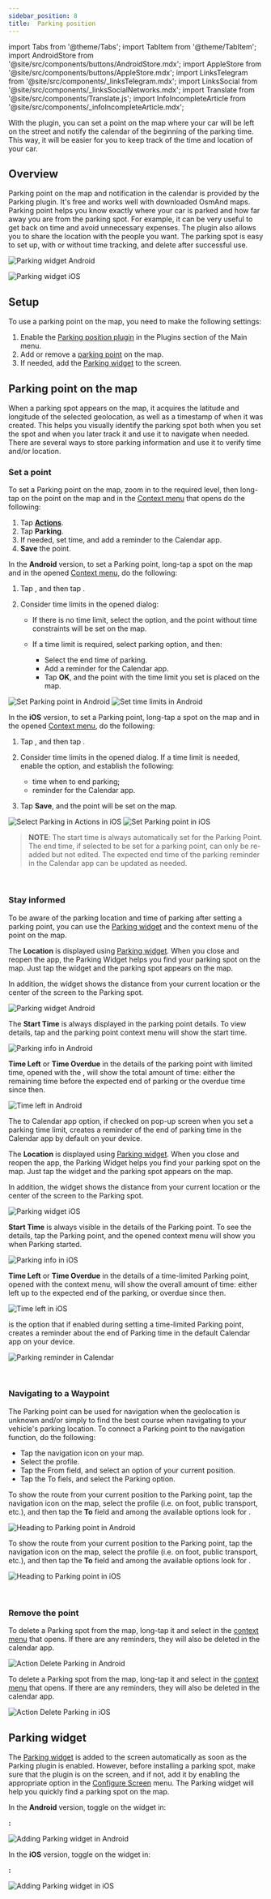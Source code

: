 ```yaml
---
sidebar_position: 8
title:  Parking position
---
```


import Tabs from '@theme/Tabs';
import TabItem from '@theme/TabItem';
import AndroidStore from '@site/src/components/buttons/AndroidStore.mdx';
import AppleStore from '@site/src/components/buttons/AppleStore.mdx';
import LinksTelegram from '@site/src/components/_linksTelegram.mdx';
import LinksSocial from '@site/src/components/_linksSocialNetworks.mdx';
import Translate from '@site/src/components/Translate.js';
import InfoIncompleteArticle from '@site/src/components/_infoIncompleteArticle.mdx';

<InfoIncompleteArticle/>

<!--This article is incomplete and needs improvement. You can help by creating a revision request.-->

With the plugin, you can set a point on the map where your car will be left on the street and notify the calendar of the beginning of the parking time. This way, it will be easier for you to keep track of the time and location of your car.

## Overview 

Parking point on the map and notification in the calendar is provided by the Parking plugin. It's free and works well with downloaded OsmAnd maps. Parking point helps you know exactly where your car is parked and how far away you are from the parking spot. For example, it can be very useful to get back on time and avoid unnecessary expenses. The plugin also allows you to share the location with the people you want. The parking spot is easy to set up, with or without time tracking, and delete after successful use. 


<Tabs groupId="operating-systems">


<TabItem value="android" label="Android">

![Parking widget Android](@site/static/img/plugins/parking/parking_widget_android.png) 

</TabItem>

<TabItem value="ios" label="iOS">

![Parking widget iOS](@site/static/img/plugins/parking/parking_widget_ios.png)

</TabItem>

</Tabs>

## Setup

To use a parking point on the map, you need to make the following settings:    
1. Enable the [Parking position plugin](../plugins/index.md#enable--disable) in the Plugins section of the Main menu.  
2. Add or remove a [parking point](#set-a-point) on the map.
3. If needed, add the [Parking widget](#parking-widget) to the screen.  


## Parking point on the map

When a parking spot appears on the map, it acquires the latitude and longitude of the selected geolocation, as well as a timestamp of when it was created. This helps you visually identify the parking spot both when you set the spot and when you later track it and use it to navigate when needed. There are several ways to store parking information and use it to verify time and/or location.


###  Set a point

To set a Parking point on the map, zoom in to the required level, then long-tap on the point on the map and in the [Context menu](../map/map-context-menu.md) that opens do the following:   

1. Tap [**Actions**](../map/map-context-menu.md#-add--delete-parking-point).
2. Tap **Parking**.
3. If needed, set time, and add a reminder to the Calendar app. 
4. **Save** the point. 
   
<Tabs groupId="operating-systems">


<TabItem value="android" label="Android">

In the **Android** version, to set a Parking point, long-tap a spot on the map and in the opened [Context menu](../map/map-context-menu.md), do the following:

1. Tap **<Translate android="true" ids="shared_string_actions"/>**, and then tap **<Translate android="true" ids="context_menu_item_add_parking_point"/>**.
2. Consider time limits in the opened <Translate android="true" ids="parking_options"/> dialog: 

    - If there is no time limit, select the **<Translate android="true" ids="osmand_parking_no_lim_text"/>** option, and the point without time constraints will be set on the map. 

    - If a time limit is required, select **<Translate android="true" ids="osmand_parking_time_limit"/>** parking option, and then:

       - Select the end time of parking.
       - Add a reminder for the Calendar app.
       - Tap **OK**, and the point with the time limit you set is placed on the map.  

![Set Parking point in Android](@site/static/img/plugins/parking/and_set_p_point_limit.png) ![Set time limits in Android](@site/static/img/plugins/parking/and_set_p_point4_.png)

</TabItem>

<TabItem value="ios" label="iOS">

In the **iOS** version, to set a Parking point, long-tap a spot on the map and in the opened [Context menu](../map/map-context-menu.md), do the following:

1. Tap **<Translate ios="true" ids="actions"/>**, and then tap **<Translate ios="true" ids="add_parking_short"/>**.
2. Consider time limits in the opened <Translate ios="true" ids="parking_marker"/> dialog. If a time limit is needed, enable the **<Translate ios="true" ids="time_limited"/>** option, and establish the following:

    - time when to end parking;
    - reminder for the Calendar app.

3. Tap **Save**, and the point will be set on the map. 

![Select Parking in Actions in iOS](@site/static/img/plugins/parking/ios_set_p_point2.png)  ![Set Parking point in iOS](@site/static/img/plugins/parking/ios_set_p_point3_.png)

</TabItem>

</Tabs>

>**NOTE**: The start time is always automatically set for the Parking Point. The end time, if selected to be set for a parking point, can only be re-added but not edited. The expected end time of the parking reminder in the Calendar app can be updated as needed. 


&nbsp;&nbsp;&nbsp;&nbsp;

### Stay informed

To be aware of the parking location and time of parking after setting a parking point, you can use the [Parking widget](../widgets/info-widgets.md#-parking-widget) and the context menu of the point on the map.  

<Tabs groupId="operating-systems">


<TabItem value="android" label="Android">

The **Location** is displayed using [Parking widget](../widgets/info-widgets.md#-parking-widget). When you close and reopen the app, the Parking Widget helps you find your parking spot on the map. Just tap the widget and the parking spot appears on the map.  


In addition, the widget shows the distance from your current location or the center of the screen to the Parking spot.  

![Parking widget Android](@site/static/img/plugins/parking/parking_widget_android.png)

The **Start Time** is always displayed in the parking point details. To view details, tap <Translate android="true" ids="parking_place"/> and the parking point context menu will show the start time.  

![Parking info in Android](@site/static/img/plugins/parking/and_parking_info.png) 

**Time Left** or **Time Overdue** in the details of the parking point with limited time, opened with the <Translate android="true" ids="pick_up_till"/>, will show the total amount of time: either the remaining time before the expected end of parking or the overdue time since then.  

![Time left in Android](@site/static/img/plugins/parking/and_parking_info_left.png) 

The **<Translate android="true" ids="osmand_parking_add_event"/>** to Calendar app option, if checked on **<Translate android="true" ids="osmand_parking_time_limit_title"/>** pop-up screen when you set a parking time limit, creates a reminder of the end of parking time in the Calendar app by default on your device.  


</TabItem>

<TabItem value="ios" label="iOS">

The **Location** is displayed using [Parking widget](../widgets/info-widgets.md#-parking-widget). When you close and reopen the app, the Parking Widget helps you find your parking spot on the map. Just tap the widget and the parking spot appears on the map.  


In addition, the widget shows the distance from your current location or the center of the screen to the Parking spot.  
 

![Parking widget iOS](@site/static/img/plugins/parking/parking_widget_ios.png)

**Start Time** is always visible in the details of the Parking point. To see the details, tap the Parking point, and the opened <Translate ios="true" ids="parking_marker"/> context menu will show you when Parking started. 

![Parking info in iOS](@site/static/img/plugins/parking/ios_parking_info.png) 


**Time Left** or **Time Overdue** in the details of a time-limited Parking point, opened with the <Translate ios="true" ids="parking_marker"/> context menu, will show the overall amount of time: either left up to the expected end of the parking, or overdue since then. 

![Time left in iOS](@site/static/img/plugins/parking/ios_parking_info_left.png)

**<Translate ios="true" ids="add_notification_calendar"/>** is the option that if enabled during setting a time-limited Parking point, creates a reminder about the end of Parking time in the default Calendar app on your device. 

![Parking reminder in Calendar](@site/static/img/plugins/parking/ios_parking_in_calendar.png) 

</TabItem>

</Tabs>


&nbsp;&nbsp;&nbsp;&nbsp;

### Navigating to a Waypoint

The Parking point can be used for navigation when the geolocation is unknown and/or simply to find the best course when navigating to your vehicle's parking location. To connect a Parking point to the navigation function, do the following:  
* Tap the navigation icon on your map. 
* Select the profile. 
* Tap the From field, and select an option of your current position.  
* Tap the To fiels, and select the Parking option. 
   
<Tabs groupId="operating-systems">


<TabItem value="android" label="Android">

To show the route from your current position to the Parking point, tap the navigation icon on the map, select the profile (i.e. on foot, public transport, etc.), and then tap the **To** field and among the available options look for **<Translate android="true" ids="osmand_parking_position_name"/>**.

![Heading to Parking point in Android](@site/static/img/plugins/parking/and_navigating_to_parking.png)

</TabItem>

<TabItem value="ios" label="iOS">

To show the route from your current position to the Parking point, tap the navigation icon on the map, select the profile (i.e. on foot, public transport, etc.), and then tap the **To** field and among the available options look for **<Translate ios="true" ids="parking"/>**.

![Heading to Parking point in iOS](@site/static/img/plugins/parking/ios_going_to_parking.png)

</TabItem>

</Tabs>


&nbsp;&nbsp;&nbsp;&nbsp;

### Remove the point

<Tabs groupId="operating-systems">


<TabItem value="android" label="Android">

To delete a Parking spot from the map, long-tap it and select **<Translate android="true" ids="poi_action_delete"/>** in the [context menu](../map/map-context-menu.md#-add--delete-parking-point) that opens. If there are any reminders, they will also be deleted in the calendar app.  

![Action Delete Parking in Android](@site/static/img/map/context_menu_limited_parking.png)

</TabItem>

<TabItem value="ios" label="iOS">

To delete a Parking spot from the map, long-tap it and select **<Translate ios="true" ids="shared_string_dismiss"/>** in the [context menu](../map/map-context-menu.md#-add--delete-parking-point) that opens. If there are any reminders, they will also be deleted in the calendar app.  

![Action Delete Parking in iOS](@site/static/img/map/context_menu_limited_parking_ios.png) 

</TabItem>

</Tabs>

## Parking widget

The [Parking widget](../widgets/info-widgets.md#-parking-widget) is added to the screen automatically as soon as the Parking plugin is enabled. However, before installing a parking spot, make sure that the plugin is on the screen, and if not, add it by enabling the appropriate option in the [Configure Screen](../widgets/configure-screen.md) menu. The Parking widget will help you quickly find a parking spot on the map.  

<Tabs groupId="operating-systems">


<TabItem value="android" label="Android">

In the **Android** version, toggle on the <Translate android="true" ids="map_widget_parking"/> widget in: 

**<Translate android="true" ids="android_button_seq"/>:** <Translate android="true" ids="shared_string_menu,layer_map_appearance,map_widget_parking"/> 

![Adding Parking widget in Android](@site/static/img/plugins/parking/and_adding_parking_widget.png)

</TabItem>

<TabItem value="ios" label="iOS">

In the **iOS** version, toggle on the <Translate ios="true" ids="product_title_parking"/> widget in: 

**<Translate ios="true" ids="ios_button_seq"/>:** <Translate ios="true" ids="menu,layer_map_appearance,product_title_parking"/>


![Adding Parking widget in iOS](@site/static/img/plugins/parking/ios_adding_parking_widget.png)

</TabItem>

</Tabs>


